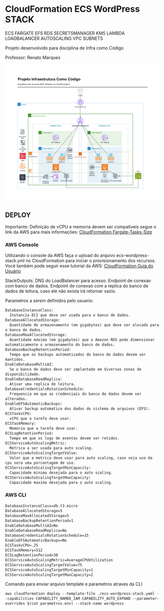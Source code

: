 # CloudFormation ECS WordPress STACK

ECS FARGATE EFS RDS SECRETSMANAGER KMS LAMBDA LOADBALANCER AUTOSCALING VPC SUBNETS

Projeto desenvolvido para disciplina de Infra como Código

Professor: Renato Marques

![arquitetura](Arquitetura.png)

## DEPLOY

Importante:
Definição de vCPU e memoria devem ser compativeis segue o link da AWS para mais informações: [CloudFormation Fargate-Tasks-Size](https://docs.aws.amazon.com/pt_br/AmazonECS/latest/developerguide/fargate-tasks-services.html#fargate-tasks-size)

### AWS Console

Utilizando o console da AWS faça o upload do arquivo ecs-wordpress-stack.yml no CloudFormation para iniciar o provisionamento dos recursos.
Você também pode seguir esse tutorial da AWS: [CloudFormation Guia do Usuário](https://docs.aws.amazon.com/pt_br/AWSCloudFormation/latest/UserGuide/cfn-console-create-stack.html)

StackOutputs:
DNS do LoadBalancer para acesso.
Endpoint de conexao com banco de dados.
Endpoint de conexao com a replica do banco de dados de leitura, caso ele não exista irá retornar vazio.

Parametros a serem definidos pelo usuario:

    DatabaseInstanceClass:
      Instancia EC2 que deve ser usada para o banco de dados.
    DatabaseAllocatedStorage:
      Quantidade de armazenamento (em gigabytes) que deve ser alocada para o banco de dados.
    DatabaseMaxAllocatedStorage:
      Quantidade máxima (em gigabytes) que o Amazon RDS pode dimensionar automaticamente o armazenamento do banco de dados.
    DatabaseBackupRetentionPeriod:
      Tempo que os backups automatizados do banco de dados devem ser mantidos.
    EnableDatabaseMultiAZ:
      Se o banco de dados deve ser implantado em diversas zonas de disponibilidade.
    EnableDatabaseReadReplica:
      Ativar uma replica de leitura.
    DatabaseCredentialsRotationSchedule:
      Frequencia em que as credenciais do banco de dados devem ser alteradas.
    EnableEFSAutomaticBackups:
      Ativar backup automatico dos dados do sistema de arquivos (EFS).
    ECSTaskvCPU:
      vCPU que a tarefa deve usar.
    ECSTaskMemory:
      Memoria que a tarefa deve usar.
    ECSLogRetentionPeriod:
      Tempo em que os logs de eventos devem ser retidos.
    ECSServiceAutoScalingMetric:
      Metrica a ser usada para auto scaling.
    ECSServiceAutoScalingTargetValue:
      Valor que a metrica deve usar para auto scaling, caso seja uso da cpu sera uma porcentagem de uso.
    ECSServiceAutoScalingTargetMinCapacity:
      Capacidade minima desejada para o auto scaling.
    ECSServiceAutoScalingTargetMaxCapacity:
      Capacidade maxima desejada para o auto scaling.

### AWS CLI

    DatabaseInstanceClass=db.t3.micro
    DatabaseAllocatedStorage=5
    DatabaseMaxAllocatedStorage=5
    DatabaseBackupRetentionPeriod=1
    EnableDatabaseMultiAZ=No
    EnableDatabaseReadReplica=No
    DatabaseCredentialsRotationSchedule=15
    EnableEFSAutomaticBackups=No
    ECSTaskvCPU=.25
    ECSTaskMemory=512
    ECSLogRetentionPeriod=30
    ECSServiceAutoScalingMetric=AverageCPUUtilization
    ECSServiceAutoScalingTargetValue=75
    ECSServiceAutoScalingTargetMinCapacity=1
    ECSServiceAutoScalingTargetMaxCapacity=2

Comando para enviar arquivo template e parametros atraves da CLI

    aws cloudformation deploy --template-file ./ecs-wordpress-stack.yaml --capabilities CAPABILITY_NAMED_IAM CAPABILITY_AUTO_EXPAND --parameter-overrides $(cat parametros.env) --stack-name wordpress
